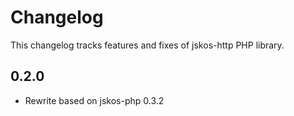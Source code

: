 # Changelog

This changelog tracks features and fixes of jskos-http PHP library.

## 0.2.0

* Rewrite based on jskos-php 0.3.2

